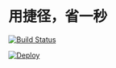 # 用捷径，省一秒
[![Build Status](https://travis-ci.com/save1s/shortcuts.svg?branch=master)](https://travis-ci.com/save1s/shortcuts)

[![Deploy](https://www.herokucdn.com/deploy/button.svg)](https://heroku.com/deploy?template=https://github.com/save1s/shortcuts)
